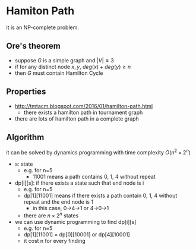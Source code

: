# Hamiton Path
it is an NP-complete problem.

## Ore's theorem
- suppose $G$ is a simple graph and $|V| \geq 3$
- if for any distinct node $x, y$, $deg(x)+deg(y) \geq n$
- then $G$ must contain Hamilton Cycle

## Properties
- http://tmtacm.blogspot.com/2016/01/hamilton-path.html
  - there exists a hamilton path in tournament graph
- there are lots of hamilton path in a complete graph

## Algorithm
it can be solved by dynamics programming with time complexity $O(n^2 \times 2^n)$

- s: state
  - e.g. for n=5
    - 11001 means a path contains 0, 1, 4 without repeat
- dp[i][s]: if there exists a state such that end node is i
  - e.g. for n=5
  - dp[1][11001] means if there exists a path contain 0, 1, 4 without repeat and the end node is 1
    - in this case, 0->4->1 or 4->0->1
  - there are $n\times2^n$ states
- we can use dynamic programming to find dp[i][s]
  - e.g. for n=5
  - dp[1][11001] = dp[0][10001] or dp[4][10001]
  - it cost n for every finding